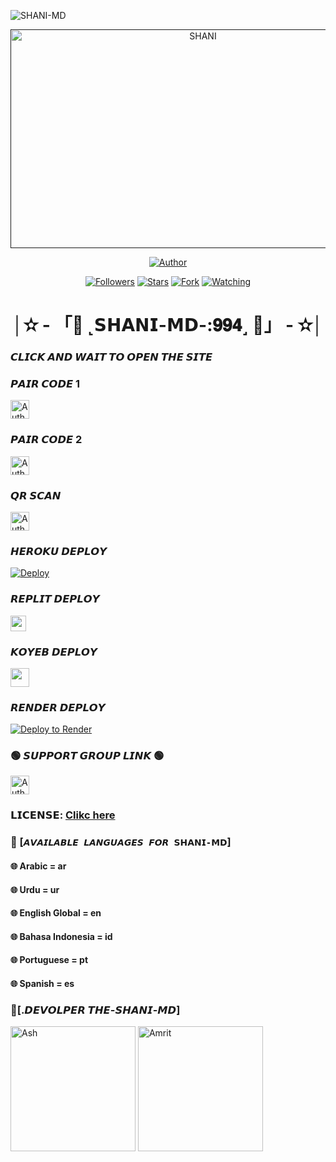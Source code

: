   
![SHANI-MD](https://readme-typing-svg.demolab.com?font=Garamond&size=30&pause=998&color=skyred&background=white&right=true&random=true&width=465&lines=HELLO+EVREYONE👋🏻;+WELCOME+TO+SHANI+MD💭🌍;)
  
 
 <p align="center">  
  <a href="">
    <img alt="SHANI" width="600" height="350" src="https://i.imgur.com/Mbnk3am.jpeg">
  </a>
</p>



<p align="center">
<a href="https://github.com/SHANI-GDS/SHANI-MD"><img title="Author" src="https://img.shields.io/badge/𝗦𝝜𝗔𝗡𝗜-𝗠𝗗 -black?style=for-the-badge&logo=github"></a>
<p/>

<p align="center">
<a href="https://github.com/SHANI-GDS?tab=followers"><img title="Followers" src="https://img.shields.io/github/followers/SHANI-GDS?label=Followers&style=social"></a>
<a href="https://github.com/SHANI-GDS/SHANI-MD/stargazers/"><img title="Stars" src="https://img.shields.io/github/stars/SHANI-GDS/SHANI-MD?&style=social"></a>
<a href="https://github.com/SHANI-GDS/SHANI-MD/network/members"><img title="Fork" src="https://img.shields.io/github/forks/SHANI-GDS/SHANI-MD?style=social"></a>
<a href="https://github.com/SHANI-GDS/SHANI-MD/watchers"><img title="Watching" src="https://img.shields.io/github/watchers/SHANI-GDS/SHANI-MD?label=Watching&style=social"></a>
</p>


 <h1 align="center">│✫ - 「💌 ˻𝗦𝝜𝗔𝗡𝗜-𝗠𝗗-:𝟗𝟗𝟒˼ 💌」 - ✫│</h1>


### 𝘾𝙇𝙄𝘾𝙆 𝘼𝙉𝘿 𝙒𝘼𝙄𝙏 𝙏𝙊 𝙊𝙋𝙀𝙉 𝙏𝙃𝙀 𝙎𝙄𝙏𝙀



### 𝙋𝘼𝙄𝙍 𝘾𝙊𝘿𝙀 1
<p align="left">
<a href="https://gds-md-pair.onrender.com/"><img height= "30" title="Author" src="https://img.shields.io/badge/SESSION ID-green?style=for-the-badge&logo=render"></a>
<p/>



### 𝙋𝘼𝙄𝙍 𝘾𝙊𝘿𝙀 2
<p align="left">
<a href="https://princebotzsession.onrender.com"><img height= "30" title="Author" src="https://img.shields.io/badge/SESSION ID-skyblue?style=for-the-badge&logo=render"></a>
<p/>
  


### 𝙌𝙍 𝙎𝘾𝘼𝙉
<p align="left">
<a href="https://princebotqr.onrender.com/"><img height= "30" title="Author" src="https://img.shields.io/badge/SESSION ID-red?style=for-the-badge&logo=render"></a>
<p/>


### 𝙃𝙀𝙍𝙊𝙆𝙐 𝘿𝙀𝙋𝙇𝙊𝙔
[![Deploy](https://www.herokucdn.com/deploy/button.svg)](https://heroku.com/deploy?template=https://github.com/SHANI-GDS/SHANI-MD) 
 
 

### 𝙍𝙀𝙋𝙇𝙄𝙏 𝘿𝙀𝙋𝙇𝙊𝙔
<p align="left"><a href="https://repl.it/github/SHANI-GDS/SHANI-MD"> <img src="https://img.shields.io/badge/Deploy%20To%20Replit-gray?style=for-the-badge&logo=replit" height="25"/></a></p>



 ### 𝙆𝙊𝙔𝙀𝘽 𝘿𝙀𝙋𝙇𝙊𝙔 
  <p align="left"><a href="https://app.koyeb.com/apps/deploy?type=git&repository=github.com%2FSHANI-GDS%2FSHANI-MD&branch=main&nameprincegds&builder=dockerfile&env[DATABASE_URL]=&env[SESSION_ID]=your+sessionid+here&env[MODE]=public&env=[autoRead]=false&env[statusview]=false&env[REMOVEBG_KEY]=your+rmbg+key&env[antidelete]=false"> <img src="https://www.koyeb.com/static/images/deploy/button.svg" height="30"/></a></p>


 
### 𝙍𝙀𝙉𝘿𝙀𝙍 𝘿𝙀𝙋𝙇𝙊𝙔 
[![Deploy to Render](https://render.com/images/deploy-to-render-button.svg)](https://dashboard.render.com/blueprint/new?repo=https%3A%2F%2Fgithub.com%2FSHANI-GDS%2FSHANI-MD) 



### 🟢 𝙎𝙐𝙋𝙋𝙊𝙍𝙏 𝙂𝙍𝙊𝙐𝙋 𝙇𝙄𝙉𝙆 🟢
   <p align="left">
      <a href="https://chat.whatsapp.com/BNE0V8XpEZK0q4IgJ9jklM"><img height= "30" length= "10" title="Author" src="https://img.shields.io/badge/Support Group-25D366?style=for-the-badge&logo=whatsApp&logoColor=white"></a>
     <p/>
       


### 𝗟𝗜𝗖𝗘𝗡𝗦𝗘: [Clikc here](https://github.com/MANNO-GDS/THE-MANNO-MD/blob/main/LICENSE)

 
### 💠 [`𝘼𝙑𝘼𝙄𝙇𝘼𝘽𝙇𝙀 𝙇𝘼𝙉𝙂𝙐𝘼𝙂𝙀𝙎 𝙁𝙊𝙍 𝗦𝝜𝗔𝗡𝗜-𝗠𝗗`]
#### 🌐 Arabic = ar 
#### 🌐 Urdu = ur
#### 🌐 English Global = en
#### 🌐 Bahasa Indonesia = id
#### 🌐 Portuguese = pt
#### 🌐 Spanish = es


### 💭[.𝘿𝙀𝙑𝙊𝙇𝙋𝙀𝙍 𝙏𝙃𝙀-𝙎𝙃𝘼𝙉𝙄-𝙈𝘿]

<a href="https://github.com/MANNO-GDS/THE-MANNO-MD"><img src="https://telegra.ph/file/fac2e2bad83543610e97f.jpg" width="200" height="200" alt="Ash"/></a>
<a href="https://github.com/SHANI-GDS/SHANI-MD"><img src="https://i.imgur.com/Mbnk3am.jpeg" width="200" height="200" alt="Amrit"/></a>











